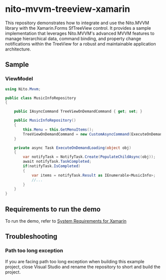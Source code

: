 # nito-mvvm-treeview-xamarin

This repository demonstrates how to integrate and use the Nito.MVVM library with the Xamarin.Forms SfTreeView control. It provides a sample implementation that leverages Nito.MVVM's advanced MVVM features to manage hierarchical data, command binding, and property change notifications within the TreeView for a robust and maintainable application architecture.

## Sample

### ViewModel
```csharp
using Nito.Mvvm;

public class MusicInfoRepository
{

    public IAsyncCommand TreeViewOnDemandCommand { get; set; }

    public MusicInfoRepository()
    {
        this.Menu = this.GetMenuItems();
        TreeViewOnDemandCommand = new CustomAsyncCommand(ExecuteOnDemandLoading, CanExecuteOnDemandLoading);
    }

    private async Task ExecuteOnDemandLoading(object obj)
    {
        var notifyTask = NotifyTask.Create(PopulateChildAsync(obj));
        await notifyTask.TaskCompleted;
        if(notifyTask.IsCompleted)
        {
            var items = notifyTask.Result as IEnumerable<MusicInfo>;
            //...
        }
    }
}
```

## Requirements to run the demo

To run the demo, refer to [System Requirements for Xamarin](https://help.syncfusion.com/xamarin/system-requirements)

## Troubleshooting
### Path too long exception
If you are facing path too long exception when building this example project, close Visual Studio and rename the repository to short and build the project.
